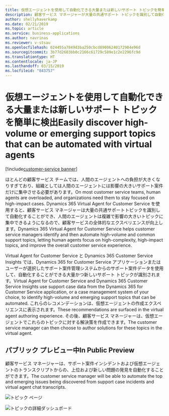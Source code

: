 ```yaml
---
title: 仮想エージェントを使用して自動化できる大量または新しいサポート トピックを簡単に検出
description: 顧客サービス マネージャーが大量の共通サポート トピックを識別して自動化できるようにすることで、人間のエージェントは非常に複雑で影響の大きいトピックに集中することができます。
author: shellyhaverkamp
ms.date: 02/21/2019
ms.topic: article
ms.service: business-applications
ms.author: navrinas
ms.reviewer: v-stsau
ms.openlocfilehash: 624455a7849d3ba250cbcd89006240172984e96d
ms.sourcegitcommit: 3b77d2603bb0c2166c61729c589e1c2e2296fc9d
ms.translationtype: HT
ms.contentlocale: ja-JP
ms.lasthandoff: 03/15/2019
ms.locfileid: "843757"
---
```

# <a name="easily-discover-high-volume-or-emerging-support-topics-that-can-be-automated-with-virtual-agents"></a><span data-ttu-id="7a609-103">仮想エージェントを使用して自動化できる大量または新しいサポート トピックを簡単に検出</span><span class="sxs-lookup"><span data-stu-id="7a609-103">Easily discover high-volume or emerging support topics that can be automated with virtual agents</span></span>
[!include[customer-service banner](../../../includes/dynamics365-ai-customer-service.md)]


<span data-ttu-id="7a609-104">ほとんどの顧客サービス チームでは、人間のエージェントへの負担が大きくなりすぎており、組織としては人間のエージェントには影響の大きいサポート案件だけに集中させる必要があります。</span><span class="sxs-lookup"><span data-stu-id="7a609-104">On most customer service teams, human agents are overloaded, and organizations need them to stay focused on high-impact cases.</span></span> <span data-ttu-id="7a609-105">Dynamics 365 Virtual Agent for Customer Service を使用すると、顧客サービス マネージャーは大量の共通サポートトピックを識別して自動化することができ、人間のエージェントは複雑で影響の大きいトピックに集中できるようになるので、顧客サービスの全体的なエクスペリエンスが向上します。</span><span class="sxs-lookup"><span data-stu-id="7a609-105">Dynamics 365 Virtual Agent for Customer Service helps customer service managers identify and then automate high-volume and common support topics, letting human agents focus on high-complexity, high-impact topics, and improve the overall customer service experience.</span></span>

<span data-ttu-id="7a609-106">Virtual Agent for Customer Service と Dynamics 365 Customer Service Insights では、Dynamics 365 for Customer Service アプリケーションまたはユーザーが選択したサポート案件管理システムからのサポート案件データを使用して、自動化することができる大量かつ新しいサポート トピックが識別されます。</span><span class="sxs-lookup"><span data-stu-id="7a609-106">Virtual Agent for Customer Service and Dynamics 365 Customer Service Insights use support case data from the Dynamics 365 for Customer Service application, or a case management system of your choice, to identify high-volume and emerging support topics that can be automated.</span></span> <span data-ttu-id="7a609-107">これらのレコメンデーションは、仮想エージェントの作成エクスペリエンスに表示されます。</span><span class="sxs-lookup"><span data-stu-id="7a609-107">These recommendations are surfaced in the virtual agent authoring experience.</span></span> <span data-ttu-id="7a609-108">その後、顧客サービス マネージャーは、仮想エージェントでこれらのトピックに対する解決策を作成できます。</span><span class="sxs-lookup"><span data-stu-id="7a609-108">The customer service manager can then choose to author solutions for these topics in the virtual agent.</span></span>

## <a name="in-public-preview"></a><span data-ttu-id="7a609-109">パブリック プレビュー中</span><span class="sxs-lookup"><span data-stu-id="7a609-109">In Public Preview</span></span>

<span data-ttu-id="7a609-110">顧客サービス マネージャーは、サポート案件インシデントおよび仮想エージェントのトランスクリプトからの、上位および新しい問題の発見を自動化することができます。</span><span class="sxs-lookup"><span data-stu-id="7a609-110">The customer service manager will be able to automate the top and emerging issues being discovered from support case incidents and virtual agent chat transcripts.</span></span>

![トピック ページ](../media/customer-service-virtual-agent-1.png)


![トピックの詳細ダッシュボード](../media/customer-service-virtual-agent-2.png)
